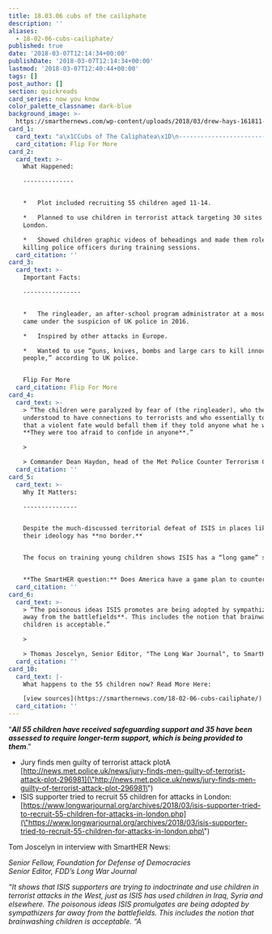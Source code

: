 ```yaml
---
title: 18.03.06 cubs of the cailiphate
description: ''
aliases:
  - 18-02-06-cubs-cailiphate/
published: true
date: '2018-03-07T12:14:34+00:00'
publishDate: '2018-03-07T12:14:34+00:00'
lastmod: '2018-03-07T12:40:44+00:00'
tags: []
post_author: []
section: quickreads
card_series: now you know
color_palette_classname: dark-blue
background_image: >-
  https://smarthernews.com/wp-content/uploads/2018/03/drew-hays-161811-unsplash-scaled.jpg
card_1:
  card_text: "a\x1CCubs of The Caliphatea\x1D\n-------------------------\n\nWhat ISIS calls its training program for children.\n\nMajor terrorism case in London shows it’s NOT just happening in the Middle East.\n\nJury found three men guilty of crimes you have to read to believe.\n\nFlip For More"
  card_citation: Flip For More
card_2:
  card_text: >-
    What Happened:

    --------------


    *   Plot included recruiting 55 children aged 11-14.

    *   Planned to use children in terrorist attack targeting 30 sites across
    London.

    *   Showed children graphic videos of beheadings and made them role play
    killing police officers during training sessions.
  card_citation: ''
card_3:
  card_text: >-
    Important Facts:

    ----------------


    *   The ringleader, an after-school program administrator at a mosque, first
    came under the suspicion of UK police in 2016.

    *   Inspired by other attacks in Europe.

    *   Wanted to use “guns, knives, bombs and large cars to kill innocent
    people,” according to UK police.


    Flip For More
  card_citation: Flip For More
card_4:
  card_text: >-
    > “The children were paralyzed by fear of (the ringleader), who they
    understood to have connections to terrorists and who essentially told them
    that a violent fate would befall them if they told anyone what he was doing.
    **They were too afraid to confide in anyone**.”

    > 

    > Commander Dean Haydon, head of the Met Police Counter Terrorism Command
  card_citation: ''
card_5:
  card_text: >-
    Why It Matters:

    ---------------


    Despite the much-discussed territorial defeat of ISIS in places like Syria,
    their ideology has **no border.**


    The focus on training young children shows ISIS has a “long game” strategy.


    **The SmartHER question:** Does America have a game plan to counter it?
  card_citation: ''
card_6:
  card_text: >-
    > “The poisonous ideas ISIS promotes are being adopted by sympathizers **far
    away from the battlefields**. This includes the notion that brainwashing
    children is acceptable.”

    > 

    > Thomas Joscelyn, Senior Editor, "The Long War Journal", to SmartHER News
  card_citation: ''
card_10:
  card_text: |-
    What happens to the 55 children now? Read More Here:

    [view sources](https://smarthernews.com/18-02-06-cubs-cailiphate/)
  card_citation: ''
---
```

“_**All 55 children have received safeguarding support and 35 have been assessed to require longer-term support, which is being provided to them**_.”

*   Jury finds men guilty of terrorist attack plotA [http://news.met.police.uk/news/jury-finds-men-guilty-of-terrorist-attack-plot-296981](\"http://news.met.police.uk/news/jury-finds-men-guilty-of-terrorist-attack-plot-296981\")
*   ISIS supporter tried to recruit 55 children for attacks in London: [https://www.longwarjournal.org/archives/2018/03/isis-supporter-tried-to-recruit-55-children-for-attacks-in-london.php](\"https://www.longwarjournal.org/archives/2018/03/isis-supporter-tried-to-recruit-55-children-for-attacks-in-london.php\")

Tom Joscelyn in interview with SmartHER News:

_Senior Fellow, Foundation for Defense of Democracies  
Senior Editor, FDD’s Long War Journal_

_“It shows that ISIS supporters are trying to indoctrinate and use children in terrorist attacks in the West, just as ISIS has used children in Iraq, Syria and elsewhere. The poisonous ideas ISIS promulgates are being adopted by sympathizers far away from the battlefields. This includes the notion that brainwashing children is acceptable. “A_
